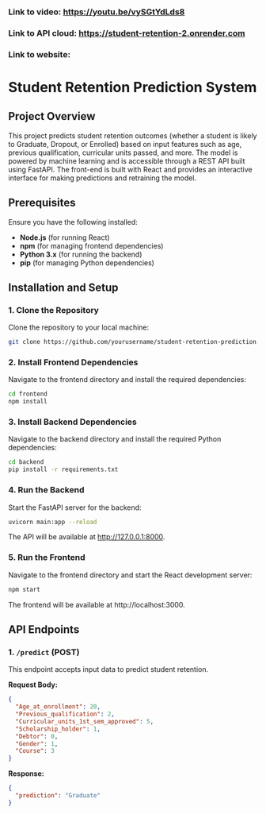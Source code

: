 ### Link to video: https://youtu.be/vySGtYdLds8
### Link to API cloud: https://student-retention-2.onrender.com
### Link to website: 


# Student Retention Prediction System

## Project Overview
This project predicts student retention outcomes (whether a student is likely to Graduate, Dropout, or Enrolled) based on input features such as age, previous qualification, curricular units passed, and more. The model is powered by machine learning and is accessible through a REST API built using FastAPI. The front-end is built with React and provides an interactive interface for making predictions and retraining the model.

## Prerequisites
Ensure you have the following installed:
- **Node.js** (for running React)
- **npm** (for managing frontend dependencies)
- **Python 3.x** (for running the backend)
- **pip** (for managing Python dependencies)

## Installation and Setup

### 1. Clone the Repository
Clone the repository to your local machine:
```bash
git clone https://github.com/yourusername/student-retention-prediction.git
```

### 2. Install Frontend Dependencies
Navigate to the frontend directory and install the required dependencies:
```bash
cd frontend
npm install
```

### 3. Install Backend Dependencies
Navigate to the backend directory and install the required Python dependencies:
```bash
cd backend
pip install -r requirements.txt
```

### 4. Run the Backend
Start the FastAPI server for the backend:
```bash
uvicorn main:app --reload
```
The API will be available at http://127.0.0.1:8000.

### 5. Run the Frontend
Navigate to the frontend directory and start the React development server:
```bash
npm start
```
The frontend will be available at http://localhost:3000.

## API Endpoints

### 1. `/predict` (POST)
This endpoint accepts input data to predict student retention.

**Request Body:**
```json
{
  "Age_at_enrollment": 20,
  "Previous_qualification": 2,
  "Curricular_units_1st_sem_approved": 5,
  "Scholarship_holder": 1,
  "Debtor": 0,
  "Gender": 1,
  "Course": 3
}
```

**Response:**
```json
{
  "prediction": "Graduate"
}
```




